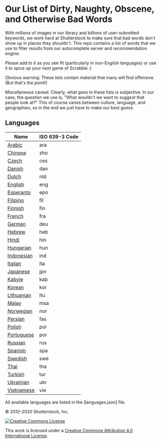 # Our List of Dirty, Naughty, Obscene, and Otherwise Bad Words #

With millions of images in our library and billions of user-submitted keywords, we work hard at Shutterstock to make sure that bad words don't show up in places they shouldn't.  This repo contains a list of words that we use to filter results from our autocomplete server and recommendation engine.

Please add to it as you see fit (particularly in non-English languages) or use it to spice up your next game of Scrabble :)

Obvious warning: These lists contain material that many will find offensive.  (But that's the point!)

Miscellaneous caveat: Clearly, what goes in these lists is subjective.  In our case, the question we use is, "What wouldn't we want to *suggest* that people look at?"  This of course varies between culture, language, and geographies, so in the end we just have to make our best guess.

## Languages

| Name                            | ISO 639-3 Code    |
| ------------------------------- | ----------------- |
| [Arabic](ara)                   | ara               |
| [Chinese](zho)                  | zho               |
| [Czech](ces)                    | ces               |
| [Danish](dan)                   | dan               |
| [Dutch](nld)                    | nld               |
| [English](eng)                  | eng               |
| [Esperanto](epo)                | epo               |
| [Filipino](fil)                 | fil               |
| [Finnish](fin)                  | fin               |
| [French](fra)                   | fra               |
| [German](deu)                   | deu               |
| [Hebrew](heb)                   | heb               |
| [Hindi](hin)                    | hin               |
| [Hungarian](hun)                | hun               |
| [Indonesian](ind)               | ind               |
| [Italian](ita)                  | ita               |
| [Japanese](jpn)                 | jpn               |
| [Kabyle](kab)                   | kab               |
| [Korean](kor)                   | kor               |
| [Lithuanian](ltu)               | ltu               |
| [Malay](msa)                    | msa               |
| [Norwegian](nor)                | nor               |
| [Persian](fas)                  | fas               |
| [Polish](pol)                   | pol               |
| [Portuguese](por)               | por               |
| [Russian](rus)                  | rus               |
| [Spanish](spa)                  | spa               |
| [Swedish](swe)                  | swe               |
| [Thai](tha)                     | tha               |
| [Turkish](tur)                  | tur               |
| [Ukrainian](ukr)                | ukr               |
| [Vietnamese](vie)               | vie               |

All available languages are listed in the [languages.json] file.

© 2012–2020 Shutterstock, Inc.

[![Creative Commons License](http://i.creativecommons.org/l/by/4.0/80x15.png)](http://creativecommons.org/licenses/by/4.0/)

This work is licensed under a [Creative Commons Attribution 4.0 International License](http://creativecommons.org/licenses/by/4.0/).
